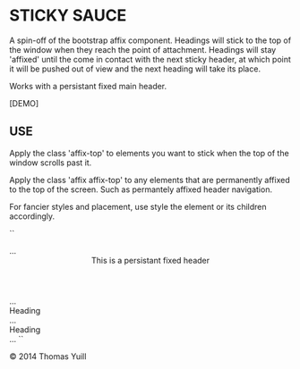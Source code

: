 STICKY SAUCE
============

A spin-off of the bootstrap affix component. Headings will stick to the top
of the window when they reach the point of attachment. Headings will stay
'affixed' until the come in contact with the next sticky header, at which
point it will be pushed out of view and the next heading will take its
place.

Works with a persistant fixed main header.

[DEMO]

USE
---

Apply the class 'affix-top' to elements you want to stick when the top of
the window scrolls past it.

Apply the class 'affix affix-top' to any elements that are permanently
affixed to the top of the screen. Such as permantely affixed header
navigation.

For fancier styles and placement, use style the element or its children
accordingly.

``
<html>
<head>
  ...
  <link rel="stylesheet" href="/styles/bootstrap.css">
  <!-- OR -->
  <link rel="stylesheet" href="/styles/sticky-sauce.css">
</head>
<body>
  <!-- (!) optional fixed header -->
  <header class="affix affix-top">
    This is a persistant fixed header
  </header>
  <!-- / optional fixed header -->
  ...
  <div class="affix-top">
    Heading
  </div>
  ...
  <div class="affix-top">
    Heading
  </div>
  ...
  <script src="sticky-sauce.min.js"></script>
</body>
<html>
``

&copy; 2014 Thomas Yuill